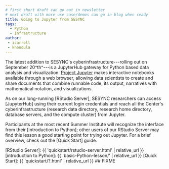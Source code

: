 ```yaml
---
# first short draft can go out in newsletter
# next draft with more use case/demos can go in blog when ready
title: Going to Jupyter from SESYNC
tags:
  - Python
  - Infrastructure
author:
 - icarroll
 - khondula
---
```


The latest addition to SESYNC's cyberinfrastructure---rolling out on
September 20^th^---is a JupyterHub gateway for Python based data
analysis and visualization. [Project Jupyter] makes interactive
notebooks available through a web browser, allowing data scientists to
create and share documents that combine runnable code, its output,
narratives with mathematical notation, and visualizations.

As on our long-running [RStudio Server], SESYNC researchers can access
[JupyterHub] using their current login credentials and reach all the
Center's cyberinfrastructure (research data directory, research
home directory, database servers, and the compute cluster) from Jupyter.

Participants at the most recent Summer Institute will recognize the
interface from their [introduction to Python]; other users of our
RStudio Server may find this lesson a good starting point for trying
out Jupyter. For a brief overview, check out the [Quick Start] guide.


<!-- To Do for Blog

What will this allow users to do?

How similar/different to RStudio/existing resources?

Screen shots of different features.

Tips for specifics of using with other sesync services.

-->

[Project Jupyter]: https://jupyter.org
[RStudio Server]: {{ 'quickstart/rstudio-server.html' | relative_url }}
[introduction to Python]: {{ 'basic-Python-lesson/' | relative_url }}
[Quick Start]: {{ 'quickstart/?.html' | relative_url }} ## FIXME